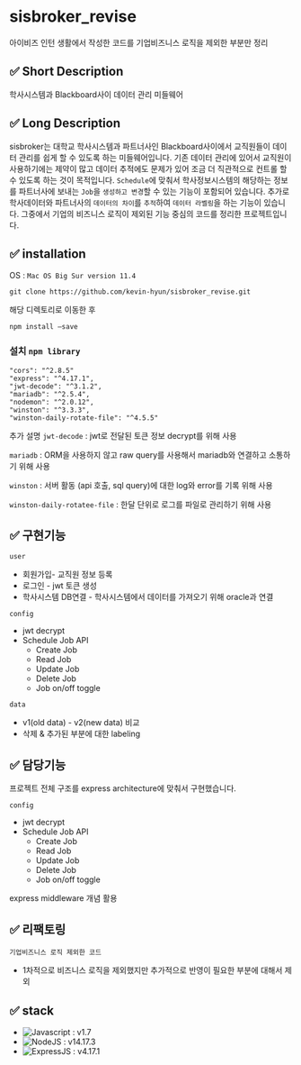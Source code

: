 # sisbroker_revise
아이비즈 인턴 생활에서 작성한 코드를 기업비즈니스 로직을 제외한 부분만 정리


## ✅ Short Description
학사시스템과 Blackboard사이 데이터 관리 미들웨어

## ✅ Long Description

sisbroker는 대학교 학사시스템과 파트너사인 Blackboard사이에서 교직원들이 데이터 관리를 쉽게 할 수 있도록 하는 미들웨어입니다. 
기존 데이터 관리에 있어서 교직원이 사용하기에는 제약이 많고 데이터 추적에도 문제가 있어 조금 더 직관적으로 컨트롤 할 수 있도록 하는 것이 목적입니다. 
`Schedule`에 맞춰서 학사정보시스템의 해당하는 정보를 파트너사에 보내는 `Job`을 `생성하고 변경`할 수 있는 기능이 포함되어 있습니다. 
추가로 학사데이터와 파트너사의 `데이터의 차이`를 `추적`하여 `데이터 라벨링`을 하는 기능이 있습니다.
그중에서 기업의 비즈니스 로직이 제외된 기능 중심의 코드를 정리한 프로젝트입니다.


## ✅ installation

OS : `Mac OS Big Sur version 11.4`

`git clone https://github.com/kevin-hyun/sisbroker_revise.git`

해당 디렉토리로 이동한 후 

`npm install —save`

### 설치 `npm library`

```
"cors": "^2.8.5"  
"express": "^4.17.1", 
"jwt-decode": "^3.1.2",
"mariadb": "^2.5.4",
"nodemon": "^2.0.12",
"winston": "^3.3.3",
"winston-daily-rotate-file": "^4.5.5"
```
추가 설명 
`jwt-decode` : jwt로 전달된 토큰 정보 decrypt를 위해 사용

`mariadb` : ORM을 사용하지 않고 raw query를 사용해서 mariadb와 연결하고 소통하기 위해 사용

`winston` : 서버 활동 (api 호출, sql query)에 대한 log와 error를 기록 위해 사용

`winston-daily-rotatee-file` : 한달 단위로 로그를 파일로 관리하기 위해 사용


## ✅ 구현기능

`user`
- 회원가입- 교직원 정보 등록
- 로그인 - jwt 토큰 생성
- 학사시스템 DB연결 - 학사시스템에서 데이터를 가져오기 위해 oracle과 연결

`config`
- jwt decrypt
- Schedule Job API
  - Create Job
  - Read Job
  - Update Job
  - Delete Job
  - Job on/off toggle 

`data`
- v1(old data) - v2(new data) 비교
- 삭제 & 추가된 부분에 대한 labeling



## ✅ 담당기능

프로젝트 전체 구조를 express architecture에 맞춰서 구현했습니다. 

`config`
- jwt decrypt
- Schedule Job API
  - Create Job
  - Read Job
  - Update Job
  - Delete Job
  - Job on/off toggle 

 
 express middleware 개념 활용
 
## ✅  리팩토링
`기업비즈니스 로직 제외한 코드`
- 1차적으로 비즈니스 로직을 제외했지만 추가적으로 반영이 필요한 부분에 대해서 제외

 
## ✅ stack
- <img alt="Javascript" src="https://img.shields.io/badge/JavaScript-F7DF1E?style=for-the-badge&logo=javascript&logoColor=black"/>  : v1.7
- <img alt="NodeJS" src="https://img.shields.io/badge/Node.js-43853D?style=for-the-badge&logo=node.js&logoColor=white"/>  : v14.17.3
- <img alt="ExpressJS" src="https://img.shields.io/badge/Express.js-404D59?style=for-the-badge"/> : v4.17.1


